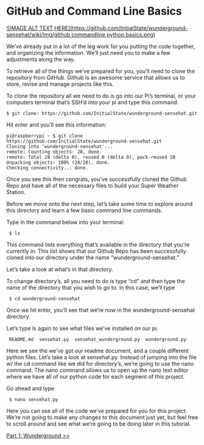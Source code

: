 # GitHub and Command Line Basics

[![IMAGE ALT TEXT HERE](https://github.com/InitialState/wunderground-sensehat/wiki/img/github commandline python basics.png)](https://youtu.be/w3muztSAJLU)

We’ve already put in a lot of the leg work for you putting the code together, and organizing the information. We’ll just need you to make a few adjustments along the way. 

To retrieve all of the things we’ve prepared for you, you’ll need to clone the repository from GitHub. Github is an awesome service that allows us to store, revise and manage projects like this.

To clone the repository all we need to do is go into our Pi’s terminal, or your computers terminal that’s SSH’d into your pi and type this command:


    $ git clone: https://github.com/InitialState/wunderground-sensehat.git


Hit enter and you’ll see this information:


    pi@raspberrypi ~ $ git clone https://github.com/InitialState/wunderground-sensehat.git
    Cloning into 'wunderground-sensehat'...
    remote: Counting objects: 28, done.
    remote: Total 28 (delta 0), reused 0 (delta 0), pack-reused 28
    Unpacking objects: 100% (28/28), done.
    Checking connectivity... done.


Once you see this then congrats, you’ve successfully cloned the Github Repo and have all of the necessary files to build your Super Weather Station.

Before we move onto the next step, let’s take some time to explore around this directory and learn a few basic command line commands.

Type in the command below into your terminal:

     $ ls

This command lists everything that’s available in the directory that you’re currently in. This list shows that our Github Repo has been successfully cloned into our directory under the name “wunderground-sensehat.”

Let’s take a look at what’s in that directory.

To change directory’s, all you need to do is type “cd” and then type the name of the directory that you wish to go to. In this case, we’ll type

     $ cd wunderground-sensehat

Once we hit enter, you’ll see that we’re now in the wunderground-sensehat directory.

Let’s type ls again to see what files we’ve installed on our pi.

     README.md  sensehat.py  sensehat_wunderground.py  wunderground.py

Here we see the we’ve got our readme document, and a couple different python files. Let’s take a look at sensehat.py. Instead of jumping into the file w/ the cd command like we did for directory’s, we’re going to use the nano command. The nano command allows us to open up the nano text editor where we have all of our python code for each segment of this project.

Go ahead and type

     $ nano sensehat.py
 

Here you can see all of the code we’ve prepared for you for this project. We’re not going to make any changes to this document just yet, but feel free to scroll around and see what we’re going to be doing later in this tutorial.

[Part 1: Wunderground >>](Part-1.-Wunderground)